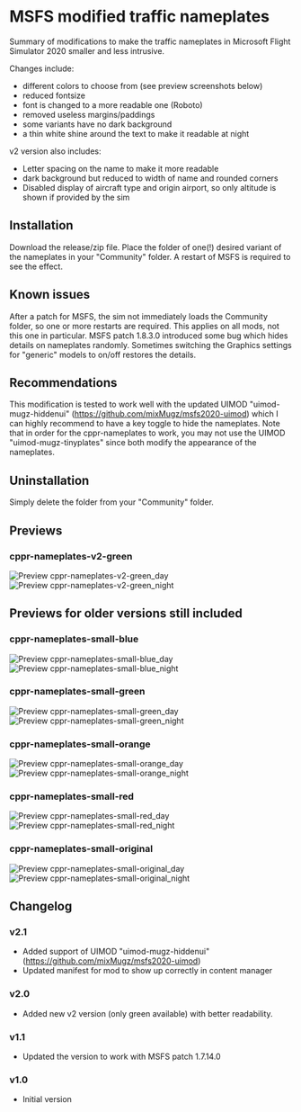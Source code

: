 # MSFS modified traffic nameplates
Summary of modifications to make the traffic nameplates in Microsoft Flight Simulator 2020 smaller and less intrusive.

Changes include:
- different colors to choose from (see preview screenshots below)
- reduced fontsize
- font is changed to a more readable one (Roboto)
- removed useless margins/paddings
- some variants have no dark background
- a thin white shine around the text to make it readable at night

v2 version also includes:
- Letter spacing on the name to make it more readable
- dark background but reduced to width of name and rounded corners
- Disabled display of aircraft type and origin airport, so only altitude is shown if provided by the sim

## Installation
Download the release/zip file.
Place the folder of one(!) desired variant of the nameplates in your "Community" folder.
A restart of MSFS is required to see the effect.

## Known issues
After a patch for MSFS, the sim not immediately loads the Community folder, so one or more restarts are required. This applies on all mods, not this one in particular.
MSFS patch 1.8.3.0 introduced some bug which hides details on nameplates randomly. Sometimes switching the Graphics settings for "generic" models to on/off restores the details.

## Recommendations
This modification is tested to work well with the updated UIMOD "uimod-mugz-hiddenui" (https://github.com/mixMugz/msfs2020-uimod) which I can highly recommend to have a key toggle to hide the nameplates.
Note that in order for the cppr-nameplates to work, you may not use the UIMOD "uimod-mugz-tinyplates" since both modify the appearance of the nameplates.

## Uninstallation
Simply delete the folder from your "Community" folder.


## Previews

### cppr-nameplates-v2-green
![Preview cppr-nameplates-v2-green_day](docs/cppr-nameplates-v2-green_day.png)
![Preview cppr-nameplates-v2-green_night](docs/cppr-nameplates-v2-green_night.png)

## Previews for older versions still included

### cppr-nameplates-small-blue
![Preview cppr-nameplates-small-blue_day](docs/cppr-nameplates-small-blue_day.png)
![Preview cppr-nameplates-small-blue_night](docs/cppr-nameplates-small-blue_night.png)

### cppr-nameplates-small-green
![Preview cppr-nameplates-small-green_day](docs/cppr-nameplates-small-green_day.png)
![Preview cppr-nameplates-small-green_night](docs/cppr-nameplates-small-green_night.png)

### cppr-nameplates-small-orange
![Preview cppr-nameplates-small-orange_day](docs/cppr-nameplates-small-orange_day.png)
![Preview cppr-nameplates-small-orange_night](docs/cppr-nameplates-small-orange_night.png)

### cppr-nameplates-small-red
![Preview cppr-nameplates-small-red_day](docs/cppr-nameplates-small-red_day.png)
![Preview cppr-nameplates-small-red_night](docs/cppr-nameplates-small-red_night.png)

### cppr-nameplates-small-original
![Preview cppr-nameplates-small-original_day](docs/cppr-nameplates-small-original_day.png)
![Preview cppr-nameplates-small-original_night](docs/cppr-nameplates-small-original_night.png)


## Changelog

### v2.1
- Added support of UIMOD "uimod-mugz-hiddenui" (https://github.com/mixMugz/msfs2020-uimod)
- Updated manifest for mod to show up correctly in content manager

### v2.0
- Added new v2 version (only green available) with better readability.

### v1.1
- Updated the version to work with MSFS patch 1.7.14.0

### v1.0
- Initial version